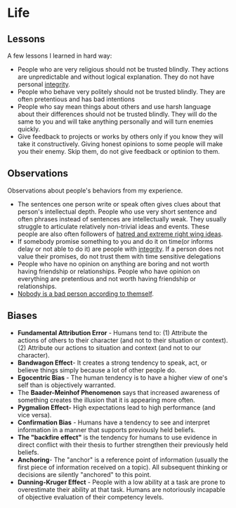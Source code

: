 # Life

## Lessons

A few lessons I learned in hard way:

* People who are very religious should not be trusted blindly. They actions are unpredictable and without logical explanation. They do not have personal [integrity](https://en.wikipedia.org/wiki/Integrity).
* People who behave very politely should not be trusted blindly. They are often pretentious and has bad intentions
* People who say mean things about others and use harsh language about their differences should not be trusted blindly. They will do the same to you and will take anything personally and will turn enemies quickly. 
* Give feedback to projects or works by others only if you know they will take it constructively. Giving honest opinions to some people will make you their enemy. Skip them, do not give feedback or optinion to them.

## Observations

Observations about people's behaviors from my experience.

* The sentences one person write or speak often gives clues about that person's intellectual depth. People who use very short sentence and often phrases instead of sentences are intellectually weak. They usually struggle to articulate relatively non-trivial ideas and events. These people are also often followers of [hatred and extreme right wing ideas](../politics/hatred-hinduthwa-nationalism.md).
* If somebody promise something to you and do it on time\(or informs delay or not able to do it\) are people with [integrity](https://en.wikipedia.org/wiki/Integrity). If a person does not value their promises, do not trust them with time sensitive delegations
* People who have no opinion on anything are boring and not worth having friendship or relationships. People who have opinion on everything are pretentious and not worth having friendship or relationships. 
* [Nobody is a bad person according to themself](https://en.wikipedia.org/wiki/Self-justification).

## Biases

* **Fundamental Attribution Error** - Humans tend to: \(1\) Attribute the actions of others to their character \(and not to their situation or context\). \(2\) Attribute our actions to situation and context \(and not to our character\).
* **Bandwagon Effect**- It creates a strong tendency to speak, act, or believe things simply because a lot of other people do.
* **Egocentric Bias** - The human tendency is to have a higher view of one's self than is objectively warranted.
* The **Baader-Meinhof Phenomenon** says that increased awareness of something creates the illusion that it is appearing more often.
* **Pygmalion Effect-** High expectations lead to high performance \(and vice versa\).
* **Confirmation Bias** - Humans have a tendency to see and interpret information in a manner that supports previously held beliefs.
* **The "backfire effect"** is the tendency for humans to use evidence in direct conflict with their thesis to further strengthen their previously held beliefs.
* **Anchoring**- The "anchor" is a reference point of information \(usually the first piece of information received on a topic\). All subsequent thinking or decisions are silently "anchored" to this point.
* **Dunning-Kruger Effect** - People with a low ability at a task are prone to overestimate their ability at that task. Humans are notoriously incapable of objective evaluation of their competency levels.

